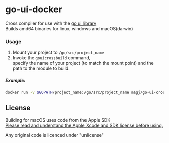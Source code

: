 # go-ui-docker
Cross compiler for use with the [go ui library](https://github.com/andlabs/ui)  
Builds amd64 binaries for linux, windows and macOS(darwin)

### Usage
1. Mount your project to `/go/src/project_name`
2. Invoke the `gouicrossbuild` command,  
   specify the name of your project (to match the mount point) and the path to the module to build.  
   
##### Example:
```bash
docker run -v $GOPATH/project_name:/go/src/project_name magj/go-ui-crossbuild gouicrossbuild project_name ./cmd/gui
```

## License
Building for macOS uses code from the Apple SDK  
[Please read and understand the Apple Xcode and SDK license before using.](https://www.apple.com/legal/sla/docs/xcode.pdf)

Any original code is licenced under "unlicense"